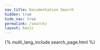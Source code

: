 ```yaml
---
nav_title: Documentation Search
hidden: true
hide_nav: true
permalink: /search/
layout: basic
---
```



{% multi_lang_include search_page.html %}
